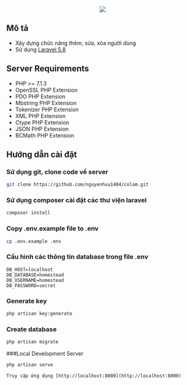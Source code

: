 <p align="center"><img src="https://laravel.com/assets/img/components/logo-laravel.svg"></p>

## Mô tả

- Xây dựng chức năng thêm, sửa, xóa người dùng
- Sử dụng [Laravel 5.8](https://laravel.com/docs/5.8)

## Server Requirements

- PHP >= 7.1.3
- OpenSSL PHP Extension
- PDO PHP Extension
- Mbstring PHP Extension
- Tokenizer PHP Extension
- XML PHP Extension
- Ctype PHP Extension
- JSON PHP Extension
- BCMath PHP Extension

## Hướng dẫn cài đặt

### Sử dụng git, clone code về server

```bash
git clone https://github.com/nguyenhuu1404/colam.git
```

### Sử dụng composer cài đặt các thư viện laravel

```bash
composer install
```

### Copy .env.example file to .env 

```bash
cp .env.example .env
```

### Cấu hình các thông tin database trong file .env

```
DB_HOST=localhost
DB_DATABASE=homestead
DB_USERNAME=homestead
DB_PASSWORD=secret
```

### Generate key

```bash
php artisan key:generate
```

### Create database

```bash
php artisan migrate
```

###Local Development Server

```bash
php artisan serve
```

```
Truy cập ứng dụng [http://localhost:8000](http://localhost:8000)
```
